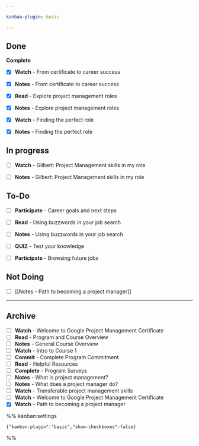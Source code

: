 ```yaml
---

kanban-plugin: basic

---
```


## Done

**Complete**
- [x] **Watch** - From certificate to career success
- [x] **Notes** - From certificate to career success
- [x] **Read** - Explore project management roles
- [x] **Notes** - Explore project management roles
- [x] **Watch** - Finding the perfect role
- [x] **Notes** - Finding the perfect role


## In progress

- [ ] **Watch** - Gilbert: Project Management skills in my role
- [ ] **Notes** - Gilbert: Project Management skills in my role


## To-Do

- [ ] **Participate** - Career goals and next steps
- [ ] **Read** - Using buzzwords in your job search
- [ ] **Notes** - Using buzzwords in your job search
- [ ] **QUIZ** - Test your knowledge
- [ ] **Participate** - Browsing future jobs


## Not Doing

- [ ] [[Notes  - Path to becoming a project manager]]


***

## Archive

- [ ] **Watch** - Welcome to Google Project Management Certificate
- [ ] **Read** - Program and Course Overview
- [ ] **Notes** - General Course Overview
- [ ] **Watch** - Intro to Course 1
- [ ] **Commit** - Complete Program Commitment
- [ ] **Read** - Helpful Resources
- [ ] **Complete** - Program Surveys
- [ ] **Notes** - What is project management?
- [ ] **Notes** - What does a project manager do?
- [ ] **Watch** - Transferable project management skills
- [ ] **Watch** - Welcome to Google Project Management Certificate
- [x] **Watch** - Path to becoming a project manager

%% kanban:settings
```
{"kanban-plugin":"basic","show-checkboxes":false}
```
%%